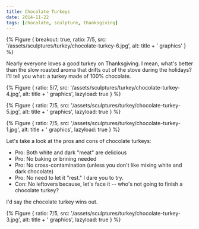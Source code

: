 ```yaml
---
title: Chocolate Turkeys
date: 2014-11-22
tags: [chocolate, sculpture, thanksgiving]
---
```


{% Figure {
    breakout: true,
    ratio: 7/5,
    src: '/assets/sculptures/turkey/chocolate-turkey-6.jpg',
    alt: title + ' graphics'
} %}

Nearly everyone loves a good turkey on Thanksgiving. I mean, what's better than the slow roasted aroma that drifts out of the stove during the holidays? I'll tell you what: a turkey made of 100% chocolate. 

{% Figure {
    ratio: 5/7,
    src: '/assets/sculptures/turkey/chocolate-turkey-4.jpg',
    alt: title + ' graphics',
    lazyload: true
} %}

{% Figure {
    ratio: 7/5,
    src: '/assets/sculptures/turkey/chocolate-turkey-5.jpg',
    alt: title + ' graphics',
    lazyload: true
} %}

{% Figure {
    ratio: 7/5,
    src: '/assets/sculptures/turkey/chocolate-turkey-1.jpg',
    alt: title + ' graphics',
    lazyload: true
} %}

Let's take a look at the pros and cons of chocolate turkeys:

* Pro: Both white and dark "meat" are delicious
* Pro: No baking or brining needed
* Pro: No cross-contamination (unless you don't like mixing white and dark chocolate)
* Pro: No need to let it "rest." I dare you to try.
* Con: No leftovers because, let's face it -- who's not going to finish a chocolate turkey?

I'd say the chocolate turkey wins out.

{% Figure {
    ratio: 7/5,
    src: '/assets/sculptures/turkey/chocolate-turkey-3.jpg',
    alt: title + ' graphics',
    lazyload: true
} %}